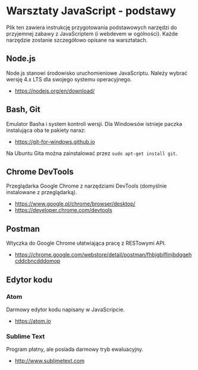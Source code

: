 # Warsztaty JavaScript - podstawy
Plik ten zawiera instrukcję przygotowania podstawowych narzędzi do przyjemnej zabawy z JavaScriptem (i webdevem w ogólności). Każde narzędzie zostanie szczegółowo opisane na warsztatach.

## Node.js
Node.js stanowi środowisko uruchomieniowe JavaScriptu. Należy wybrać wersję 4.x LTS dla swojego systemu operacyjnego.
- https://nodejs.org/en/download/

## Bash, Git
Emulator Basha i system kontroli wersji. Dla Windowsów istnieje paczka instalująca oba te pakiety naraz:
- https://git-for-windows.github.io

Na Ubuntu Gita można zainstalować przez `sudo apt-get install git`.

## Chrome DevTools
Przeglądarka Google Chrome z narzędziami DevTools (domyślnie instalowane z przeglądarką).
- https://www.google.pl/chrome/browser/desktop/
- https://developer.chrome.com/devtools

## Postman
Wtyczka do Google Chrome ułatwiająca pracę z RESTowymi API.
- https://chrome.google.com/webstore/detail/postman/fhbjgbiflinjbdggehcddcbncdddomop

## Edytor kodu
### Atom
Darmowy edytor kodu napisany w JavaScripcie.
- https://atom.io

### Sublime Text
Program płatny, ale posiada darmowy tryb ewaluacyjny.
- http://www.sublimetext.com

